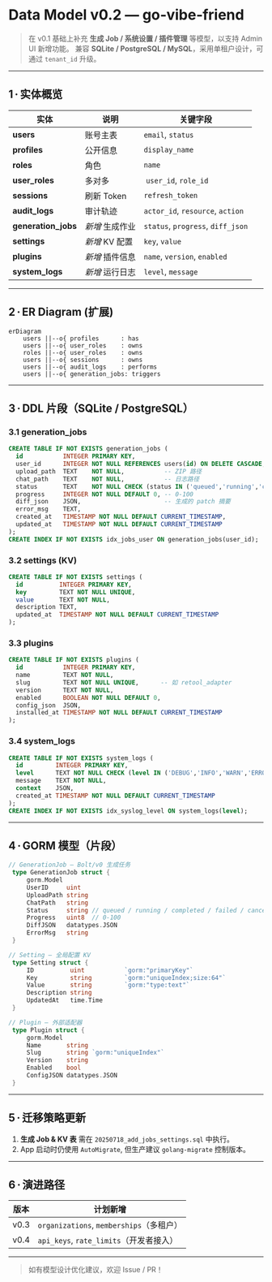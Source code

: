 # Data Model v0.2 — go‑vibe‑friend

> 在 v0.1 基础上补充 **生成 Job / 系统设置 / 插件管理** 等模型，以支持 Admin UI 新增功能。
> 兼容 **SQLite / PostgreSQL / MySQL**，采用单租户设计，可通过 `tenant_id` 升级。

---

## 1 · 实体概览

| 实体                   | 说明         | 关键字段                              |
| -------------------- | ---------- | --------------------------------- |
| **users**            | 账号主表       | `email`, `status`                 |
| **profiles**         | 公开信息       | `display_name`                    |
| **roles**            | 角色         | `name`                            |
| **user\_roles**      | 多对多        |  `user_id`, `role_id`             |
| **sessions**         | 刷新 Token   | `refresh_token`                   |
| **audit\_logs**      | 审计轨迹       | `actor_id`, `resource`, `action`  |
| **generation\_jobs** | *新增* 生成作业  | `status`, `progress`, `diff_json` |
| **settings**         | *新增* KV 配置 | `key`, `value`                    |
| **plugins**          | *新增* 插件信息  | `name`, `version`, `enabled`      |
| **system\_logs**     | *新增* 运行日志  | `level`, `message`                |

---

## 2 · ER Diagram (扩展)

```mermaid
erDiagram
    users ||--o{ profiles      : has
    users ||--o{ user_roles    : owns
    roles ||--o{ user_roles    : owns
    users ||--o{ sessions      : owns
    users ||--o{ audit_logs    : performs
    users ||--o{ generation_jobs: triggers
```

---

## 3 · DDL 片段（SQLite / PostgreSQL）

### 3.1 generation\_jobs

```sql
CREATE TABLE IF NOT EXISTS generation_jobs (
  id           INTEGER PRIMARY KEY,
  user_id      INTEGER NOT NULL REFERENCES users(id) ON DELETE CASCADE,
  upload_path  TEXT    NOT NULL,           -- ZIP 路径
  chat_path    TEXT    NOT NULL,           -- 日志路径
  status       TEXT    NOT NULL CHECK (status IN ('queued','running','completed','failed','cancelled')),
  progress     INTEGER NOT NULL DEFAULT 0, -- 0‑100
  diff_json    JSON,                       -- 生成的 patch 摘要
  error_msg    TEXT,
  created_at   TIMESTAMP NOT NULL DEFAULT CURRENT_TIMESTAMP,
  updated_at   TIMESTAMP NOT NULL DEFAULT CURRENT_TIMESTAMP
);
CREATE INDEX IF NOT EXISTS idx_jobs_user ON generation_jobs(user_id);
```

### 3.2 settings (KV)

```sql
CREATE TABLE IF NOT EXISTS settings (
  id          INTEGER PRIMARY KEY,
  key         TEXT NOT NULL UNIQUE,
  value       TEXT NOT NULL,
  description TEXT,
  updated_at  TIMESTAMP NOT NULL DEFAULT CURRENT_TIMESTAMP
);
```

### 3.3 plugins

```sql
CREATE TABLE IF NOT EXISTS plugins (
  id           INTEGER PRIMARY KEY,
  name         TEXT NOT NULL,
  slug         TEXT NOT NULL UNIQUE,      -- 如 retool_adapter
  version      TEXT NOT NULL,
  enabled      BOOLEAN NOT NULL DEFAULT 0,
  config_json  JSON,
  installed_at TIMESTAMP NOT NULL DEFAULT CURRENT_TIMESTAMP
);
```

### 3.4 system\_logs

```sql
CREATE TABLE IF NOT EXISTS system_logs (
  id         INTEGER PRIMARY KEY,
  level      TEXT NOT NULL CHECK (level IN ('DEBUG','INFO','WARN','ERROR')),
  message    TEXT NOT NULL,
  context    JSON,
  created_at TIMESTAMP NOT NULL DEFAULT CURRENT_TIMESTAMP
);
CREATE INDEX IF NOT EXISTS idx_syslog_level ON system_logs(level);
```

---

## 4 · GORM 模型（片段）

```go
// GenerationJob — Bolt/v0 生成任务
 type GenerationJob struct {
     gorm.Model
     UserID     uint
     UploadPath string
     ChatPath   string
     Status     string // queued / running / completed / failed / cancelled
     Progress   uint8  // 0‑100
     DiffJSON   datatypes.JSON
     ErrorMsg   string
 }

// Setting — 全局配置 KV
 type Setting struct {
     ID          uint           `gorm:"primaryKey"`
     Key         string         `gorm:"uniqueIndex;size:64"`
     Value       string         `gorm:"type:text"`
     Description string
     UpdatedAt   time.Time
 }

// Plugin — 外部适配器
 type Plugin struct {
     gorm.Model
     Name       string
     Slug       string `gorm:"uniqueIndex"`
     Version    string
     Enabled    bool
     ConfigJSON datatypes.JSON
 }
```

---

## 5 · 迁移策略更新

1. **生成 Job & KV 表** 需在 `20250718_add_jobs_settings.sql` 中执行。
2. App 启动时仍使用 `AutoMigrate`, 但生产建议 `golang‑migrate` 控制版本。

---

## 6 · 演进路径

| 版本   | 计划新增                                |
| ---- | ----------------------------------- |
| v0.3 | `organizations`, `memberships`（多租户） |
| v0.4 | `api_keys`, `rate_limits`（开发者接入）    |

---

> 如有模型设计优化建议，欢迎 Issue / PR！
